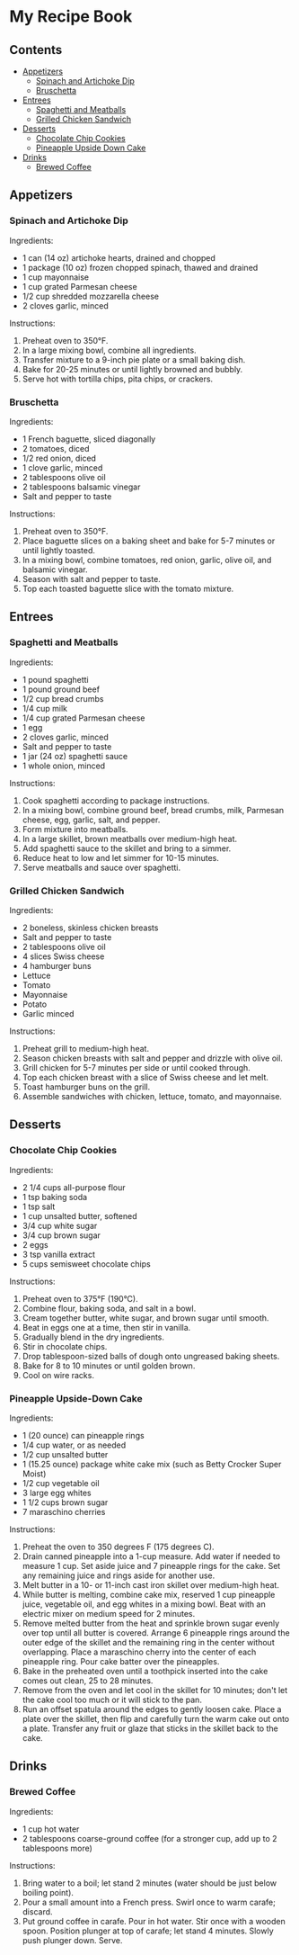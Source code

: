# My Recipe Book

## Contents
- [Appetizers](#appetizers)
    - [Spinach and Artichoke Dip](#spinach-and-artichoke-dip)
    - [Bruschetta](#bruschetta)
- [Entrees](#entrees)
    - [Spaghetti and Meatballs](#spaghetti-and-meatballs)
    - [Grilled Chicken Sandwich](#grilled-chicken-sandwich)
- [Desserts](#desserts)
    - [Chocolate Chip Cookies](#chocolate-chip-cookies)
    - [Pineapple Upside Down Cake](#pineapple-upside-down-cake)
- [Drinks](#drinks)  
    - [Brewed Coffee](#brewed-coffee)

## Appetizers
### Spinach and Artichoke Dip

Ingredients:
- 1 can (14 oz) artichoke hearts, drained and chopped
- 1 package (10 oz) frozen chopped spinach, thawed and drained
- 1 cup mayonnaise
- 1 cup grated Parmesan cheese
- 1/2 cup shredded mozzarella cheese
- 2 cloves garlic, minced

Instructions:
1. Preheat oven to 350°F.
2. In a large mixing bowl, combine all ingredients.
3. Transfer mixture to a 9-inch pie plate or a small baking dish.
4. Bake for 20-25 minutes or until lightly browned and bubbly.
5. Serve hot with tortilla chips, pita chips, or crackers.

### Bruschetta

Ingredients:
- 1 French baguette, sliced diagonally
- 2 tomatoes, diced
- 1/2 red onion, diced
- 1 clove garlic, minced
- 2 tablespoons olive oil
- 2 tablespoons balsamic vinegar
- Salt and pepper to taste

Instructions:
1. Preheat oven to 350°F.
2. Place baguette slices on a baking sheet and bake for 5-7 minutes or until lightly toasted.
3. In a mixing bowl, combine tomatoes, red onion, garlic, olive oil, and balsamic vinegar.
4. Season with salt and pepper to taste.
5. Top each toasted baguette slice with the tomato mixture.

## Entrees
### Spaghetti and Meatballs

Ingredients:
- 1 pound spaghetti
- 1 pound ground beef
- 1/2 cup bread crumbs
- 1/4 cup milk
- 1/4 cup grated Parmesan cheese
- 1 egg
- 2 cloves garlic, minced
- Salt and pepper to taste
- 1 jar (24 oz) spaghetti sauce
- 1 whole onion, minced

Instructions:
1. Cook spaghetti according to package instructions.
2. In a mixing bowl, combine ground beef, bread crumbs, milk, Parmesan cheese, egg, garlic, salt, and pepper.
3. Form mixture into meatballs.
4. In a large skillet, brown meatballs over medium-high heat.
5. Add spaghetti sauce to the skillet and bring to a simmer.
6. Reduce heat to low and let simmer for 10-15 minutes.
7. Serve meatballs and sauce over spaghetti.

### Grilled Chicken Sandwich

Ingredients:
- 2 boneless, skinless chicken breasts
- Salt and pepper to taste
- 2 tablespoons olive oil
- 4 slices Swiss cheese
- 4 hamburger buns
- Lettuce
- Tomato
- Mayonnaise
- Potato
- Garlic minced

Instructions:
1. Preheat grill to medium-high heat.
2. Season chicken breasts with salt and pepper and drizzle with olive oil.
3. Grill chicken for 5-7 minutes per side or until cooked through.
4. Top each chicken breast with a slice of Swiss cheese and let melt.
5. Toast hamburger buns on the grill.
6. Assemble sandwiches with chicken, lettuce, tomato, and mayonnaise.

## Desserts
### Chocolate Chip Cookies

Ingredients:
- 2 1/4 cups all-purpose flour
- 1 tsp baking soda
- 1 tsp salt
- 1 cup unsalted butter, softened
- 3/4 cup white sugar
- 3/4 cup brown sugar
- 2 eggs
- 3 tsp vanilla extract
- 5 cups semisweet chocolate chips

Instructions:
1. Preheat oven to 375°F (190°C).
2. Combine flour, baking soda, and salt in a bowl.
3. Cream together butter, white sugar, and brown sugar until smooth.
4. Beat in eggs one at a time, then stir in vanilla.
5. Gradually blend in the dry ingredients.
6. Stir in chocolate chips.
7. Drop tablespoon-sized balls of dough onto ungreased baking sheets.
8. Bake for 8 to 10 minutes or until golden brown.
9. Cool on wire racks.

### Pineapple Upside-Down Cake

Ingredients:
- 1 (20 ounce) can pineapple rings
- 1/4 cup water, or as needed
- 1/2 cup unsalted butter
- 1 (15.25 ounce) package white cake mix (such as Betty Crocker Super Moist)
- 1/2 cup vegetable oil
- 3 large egg whites
- 1 1/2 cups brown sugar
- 7 maraschino cherries

Instructions:
1. Preheat the oven to 350 degrees F (175 degrees C).
2. Drain canned pineapple into a 1-cup measure. Add water if needed to measure 1 cup. Set aside juice and 7 pineapple rings for the cake. Set any remaining juice and rings  aside for another use.
3. Melt butter in a 10- or 11-inch cast iron skillet over medium-high heat.
4. While butter is melting, combine cake mix, reserved 1 cup pineapple juice, vegetable oil, and egg whites in a mixing bowl. Beat with an electric mixer on medium speed for 2 minutes.
5. Remove melted butter from the heat and sprinkle brown sugar evenly over top until all butter is covered. Arrange 6 pineapple rings around the outer edge of the skillet and the remaining ring in the center without overlapping. Place a maraschino cherry into the center of each pineapple ring. Pour cake batter over the pineapples.
6. Bake in the preheated oven until a toothpick inserted into the cake comes out clean, 25 to 28 minutes.
7. Remove from the oven and let cool in the skillet for 10 minutes; don't let the cake cool too much or it will stick to the pan.
8. Run an offset spatula around the edges to gently loosen cake. Place a plate over the skillet, then flip and carefully turn the warm cake out onto a plate. Transfer any fruit or glaze that sticks in the skillet back to the cake.

## Drinks
### Brewed Coffee

Ingredients:
- 1 cup hot water
- 2 tablespoons coarse-ground coffee (for a stronger cup, add up to 2 tablespoons more)

Instructions:
1. Bring water to a boil; let stand 2 minutes (water should be just below boiling point).
2. Pour a small amount into a French press. Swirl once to warm carafe; discard.
3. Put ground coffee in carafe. Pour in hot water. Stir once with a wooden spoon. Position plunger at top of carafe; let stand 4 minutes. Slowly push plunger down. Serve.
